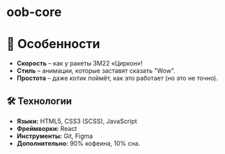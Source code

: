 # oob-core

# 🌟 Особенности
- **Скорость** – как у ракеты 3M22 «Циркон»!
- **Стиль** – анимации, которые заставят сказать "Wow".
- **Простота** – даже котик поймёт, как это работает (но это не точно).

## 🛠 Технологии
- **Языки:** HTML5, CSS3 (SCSS), JavaScript
- **Фреймворки:** React
- **Инструменты:** Git, Figma
- **Дополнительно:** 90% кофеина, 10% сна.
